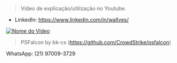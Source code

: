 > Vídeo de explicação/utilização no Youtube.

- LinkedIn: https://www.linkedin.com/in/wallves/

[![Nome do Vídeo](http://img.youtube.com/vi/g_7emoo-T14/0.jpg)](http://www.youtube.com/watch?v=g_7emoo-T14 "Nome do Vídeo")

> PSFalcon by bk-cs (https://github.com/CrowdStrike/psfalcon)

WhatsApp: (21) 97009-3729
